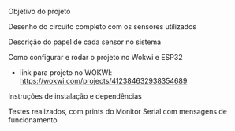 Objetivo do projeto

Desenho do circuito completo com os sensores utilizados

Descrição do papel de cada sensor no sistema

Como configurar e rodar o projeto no Wokwi e ESP32
- link para projeto no WOKWI: https://wokwi.com/projects/412384632938354689

Instruções de instalação e dependências

Testes realizados, com prints do Monitor Serial com mensagens de funcionamento

